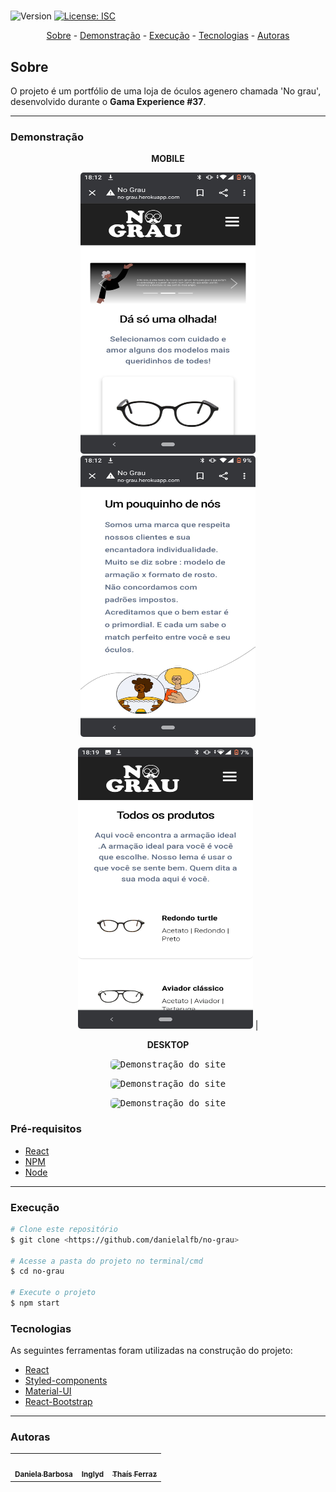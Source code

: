 <h1 align="center"></h1>

<p>
  <img alt="Version" src="https://img.shields.io/badge/version-1.0.0-blue.svg?cacheSeconds=2592000" />
  <a href="#" target="_blank">
    <img alt="License: ISC" src="https://img.shields.io/badge/License-ISC-yellow.svg" />
  </a>
</p>

<p align="center">
 <a href="#sobre">Sobre</a> -
 <a href="#demonstração">Demonstração</a> -
 <a href="#execução">Execução</a> -
 <a href="#tecnologias">Tecnologias</a> -
 <a href="#autoras">Autoras</a> 
</p>

## Sobre

O projeto é um portfólio de uma loja de óculos agenero chamada 'No grau', desenvolvido durante o **Gama Experience #37**. 

---
### **Demonstração**

<p align="center"><b> MOBILE </b></p>

<div align="center">

 <img src="/src/assets/images/home.jpeg" width="280" style="border-radius: 5px" height="450" alt="Demonstração do PWA" src=""> 
 
 <img src="/src/assets/images/quemsomos.jpeg" width="280" style="border-radius: 5px" height="450" alt="Demonstração do PWA" src=""> 
 
 <img src="/src/assets/images/vitrine.jpeg" width="280" style="border-radius: 5px" height="450" alt="Demonstração do PWA" src=""> |

</div>

<p align="center"><b> DESKTOP </b></p>

<p align="center"><kbd><img src="../src/assets/images/homedesktop.jpeg" width="450" style="border-radius: 5px" height="250" alt="Demonstração do site" src=""></kbd></p>

<p align="center"><kbd><img src="..../src/assets/images/somosdesktop.jpeg" width="450" style="border-radius: 5px" height="250" alt="Demonstração do site" src=""></kbd></p>

<p align="center"><kbd><img src="..../src/assets/images/vitrinedesktop.jpeg" width="450" style="border-radius: 5px" height="250" alt="Demonstração do site" src=""></kbd></p>

### Pré-requisitos

<!--ts-->
 * <a target="_blank" href="https://reactjs.org">React</a> 
 * <a target="_blank" href="https://npmjs.com/">NPM</a> 
 * <a target="_blank" href="https://nodejs.org/pt-br/">Node</a> 
 <!--te-->
---
### **Execução**

```bash
# Clone este repositório
$ git clone <https://github.com/danielalfb/no-grau>

# Acesse a pasta do projeto no terminal/cmd
$ cd no-grau

# Execute o projeto
$ npm start

```

### **Tecnologias**

As seguintes ferramentas foram utilizadas na construção do projeto:

- [React](https://reactjs.org/)
- [Styled-components](https://styled-components.com/)
- [Material-UI](https://material-ui.com/)
- [React-Bootstrap](https://react-bootstrap.github.io/)


---
### **Autoras**
<table>
  <tr>
    <td align="center"><a href="https://github.com/danielalfb"><img src="https://avatars.githubusercontent.com/u/47404519?v=4" width="100px;" alt=""/><br /><sub><b>Daniela Barbosa</b></sub></a><br />
    <td align="center"><a href="https://github.com/inglyd"><img src="https://avatars.githubusercontent.com/u/33432680?v=4" width="100px;" alt=""/><br /><sub><b>Inglyd</b></sub></a><br />
    <td align="center"><a href="https://github.com/thatzfer"><img src="https://avatars.githubusercontent.com/u/72307122?v=4" width="100px;" alt=""/><br /><sub><b>Thaís Ferraz</b></sub></a><br />
